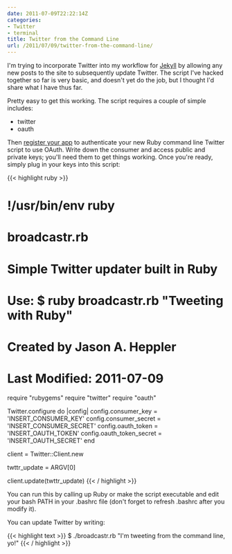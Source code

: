 ```yaml
---
date: 2011-07-09T22:22:14Z
categories:
- Twitter
- terminal
title: Twitter from the Command Line
url: /2011/07/09/twitter-from-the-command-line/
---
```


I'm trying to incorporate Twitter into my workflow for [Jekyll](http://www.jasonheppler.org/migrating-to-jekyll.html) by allowing any new posts to the site to subsequently update Twitter. The script I've hacked together so far is very basic, and doesn't yet do the job, but I thought I'd share what I have thus far. 

Pretty easy to get this working. The script requires a couple of simple includes:

* twitter
* oauth

Then [register your app](https://dev.twitter.com) to authenticate your new Ruby command line Twitter script to use OAuth. Write down the consumer and access public and private keys; you'll need them to get things working. Once you're ready, simply plug in your keys into this script:

{{< highlight ruby >}}
# !/usr/bin/env ruby

# broadcastr.rb
# Simple Twitter updater built in Ruby
#
# Use: $ ruby broadcastr.rb "Tweeting with Ruby"
# 
# Created by Jason A. Heppler
#
# Last Modified: 2011-07-09

require "rubygems"
require "twitter"
require "oauth"

Twitter.configure do |config|
    config.consumer_key = 'INSERT_CONSUMER_KEY'
    config.consumer_secret = 'INSERT_CONSUMER_SECRET'
    config.oauth_token = 'INSERT_OAUTH_TOKEN'
    config.oauth_token_secret = 'INSERT_OAUTH_SECRET'
end

client = Twitter::Client.new

twttr_update = ARGV[0]

client.update(twttr_update)
{{< / highlight >}}

You can run this by calling up Ruby or make the script executable and edit your bash PATH in your .bashrc file (don't forget to refresh .bashrc after you modify it).

You can update Twitter by writing:

{{< highlight text >}}
$ ./broadcastr.rb "I'm tweeting from the command line, yo!"
{{< / highlight >}}
